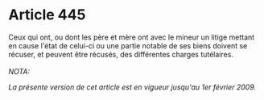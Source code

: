 # Article 445

Ceux qui ont, ou dont les père et mère ont avec le mineur un litige mettant en cause l'état de celui-ci ou une partie notable de ses biens doivent se récuser, et peuvent être récusés, des différentes charges tutélaires.<br/><br/><i>NOTA:<p>La présente version de cet article est en vigueur jusqu'au 1er février 2009.</p></i>